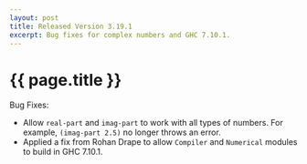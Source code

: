 ```yaml
--- 
layout: post
title: Released Version 3.19.1
excerpt: Bug fixes for complex numbers and GHC 7.10.1.
---
```

# {{ page.title }}

Bug Fixes:

- Allow `real-part` and `imag-part` to work with all types of numbers. For example, `(imag-part 2.5)` no longer throws an error.
- Applied a fix from Rohan Drape to allow `Compiler` and `Numerical` modules to build in GHC 7.10.1.
